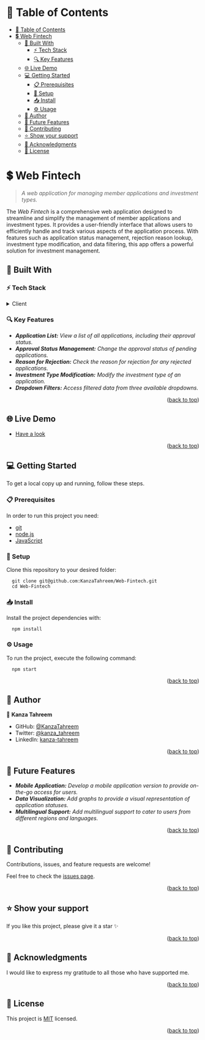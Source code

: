 <a name="readme-top"></a>

# 📗 Table of Contents
- [📗 Table of Contents](#-table-of-contents)
- [💲 Web Fintech ](#-web-fintech-)
  - [🧰 Built With ](#-built-with-)
    - [⚡ Tech Stack ](#-tech-stack-)
    - [🔍 Key Features ](#-key-features-)
  - [🌐 Live Demo ](#-live-demo-)
  - [💻 Getting Started ](#-getting-started-)
    - [📋 Prerequisites](#-prerequisites)
    - [📂 Setup](#-setup)
    - [📥 Install](#-install)
    - [⚙️ Usage ](#️-usage-)
  - [👥 Author ](#-author-)
  - [🔮 Future Features ](#-future-features-)
  - [🤝 Contributing ](#-contributing-)
  - [⭐️ Show your support ](#️-show-your-support-)
  - [🙏 Acknowledgments ](#-acknowledgments-)
  - [📝 License ](#-license-)

<!-- PROJECT DESCRIPTION -->

# 💲 Web Fintech <a name="about-the-project"></a>

>  *A web application for managing member applications and investment types.*

The *Web Fintech* is a comprehensive web application designed to streamline and simplify the management of member applications and investment types. It provides a user-friendly interface that allows users to efficiently handle and track various aspects of the application process. With features such as application status management, rejection reason lookup, investment type modification, and data filtering, this app offers a powerful solution for investment management.

## 🧰 Built With <a name="built-with"></a>

### ⚡ Tech Stack <a name="tech-stack"></a>

<details>
  <summary>Client</summary>
  <ul> 
    <li><a href="https://reactjs.org/">React</a></li>
    <li><a href="https://redux.js.org/">Redux</a></li>
  </ul>
</details>

<!-- Features -->

### 🔍 Key Features <a name="key-features"></a>

- ***Application List:** View a list of all applications, including their approval status.*
- ***Approval Status Management:** Change the approval status of pending applications.*
- ***Reason for Rejection:** Check the reason for rejection for any rejected applications.*
- ***Investment Type Modification:** Modify the investment type of an application.*
- ***Dropdown Filters:** Access filtered data from three available dropdowns.*

<p align="right">(<a href="#readme-top">back to top</a>)</p>

## 🌐 Live Demo <a name="live-demo"></a>

- [Have a look](https://web-fintech.netlify.app/)

<p align="right">(<a href="#readme-top">back to top</a>)</p>


<!-- GETTING STARTED -->

## 💻 Getting Started <a name="getting-started"></a>

To get a local copy up and running, follow these steps.
### 📋 Prerequisites

In order to run this project you need:

- [git](https://git-scm.com/)
- [node.js](https://nodejs.org/en/)
- [JavaScript](https://developer.mozilla.org/en-US/docs/Web/JavaScript)

### 📂 Setup

Clone this repository to your desired folder:

```
  git clone git@github.com:KanzaTahreem/Web-Fintech.git
  cd Web-Fintech
```

### 📥 Install

Install the project dependencies with:

```
  npm install
```

### ⚙️ Usage <a name="usage"></a>

To run the project, execute the following command:

```
  npm start
```

<p align="right">(<a href="#readme-top">back to top</a>)</p>

<!-- AUTHORS -->
## 👥 Author <a name="authors"></a>
 
👤 **Kanza Tahreem**
- GitHub: [@KanzaTahreem](https://github.com/KanzaTahreem)
- Twitter: [@kanza_tahreem](https://twitter.com/kanza_tahreem)
- LinkedIn: [kanza-tahreem](https://www.linkedin.com/in/kanza-tahreem/)



<p align="right">(<a href="#readme-top">back to top</a>)</p>

<!-- FUTURE FEATURES -->

## 🔮 Future Features <a name="future-features"></a>
- ***Mobile Application:** Develop a mobile application version to provide on-the-go access for users.*
- ***Data Visualization:** Add graphs to provide a visual representation of application statuses.*
- ***Multilingual Support:** Add multilingual support to cater to users from different regions and languages.*

<p align="right">(<a href="#readme-top">back to top</a>)</p>

<!-- CONTRIBUTING -->

## 🤝 Contributing <a name="contributing"></a>

Contributions, issues, and feature requests are welcome!

Feel free to check the [issues page](https://github.com/KanzaTahreem/Web-Fintech/issues).

<p align="right">(<a href="#readme-top">back to top</a>)</p>

<!-- SUPPORT -->

## ⭐️ Show your support <a name="support"></a>

If you like this project, please give it a star ✨

<p align="right">(<a href="#readme-top">back to top</a>)</p>

<!-- ACKNOWLEDGEMENTS -->

## 🙏 Acknowledgments <a name="acknowledgements"></a>

I would like to express my gratitude to all those who have supported me.

<p align="right">(<a href="#readme-top">back to top</a>)</p>
<!-- LICENSE -->

## 📝 License <a name="license"></a>

This project is [MIT](./LICENSE) licensed.

<p align="right">(<a href="#readme-top">back to top</a>)</p>
